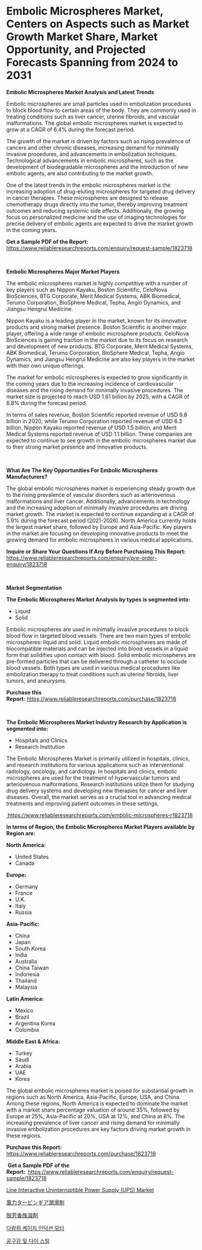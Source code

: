 <p><h1>Embolic Microspheres Market, Centers on Aspects such as Market Growth Market Share, Market Opportunity, and Projected Forecasts Spanning from 2024 to 2031</h1></p><p><strong>Embolic Microspheres Market Analysis and Latest Trends</strong></p>
<p><p>Embolic microspheres are small particles used in embolization procedures to block blood flow to certain areas of the body. They are commonly used in treating conditions such as liver cancer, uterine fibroids, and vascular malformations. The global embolic microspheres market is expected to grow at a CAGR of 6.4% during the forecast period. </p><p>The growth of the market is driven by factors such as rising prevalence of cancers and other chronic diseases, increasing demand for minimally invasive procedures, and advancements in embolization techniques. Technological advancements in embolic microspheres, such as the development of biodegradable microspheres and the introduction of new embolic agents, are also contributing to the market growth.</p><p>One of the latest trends in the embolic microspheres market is the increasing adoption of drug-eluting microspheres for targeted drug delivery in cancer therapies. These microspheres are designed to release chemotherapy drugs directly into the tumor, thereby improving treatment outcomes and reducing systemic side effects. Additionally, the growing focus on personalized medicine and the use of imaging technologies for precise delivery of embolic agents are expected to drive the market growth in the coming years.</p></p>
<p><strong>Get a Sample PDF of the Report:&nbsp;</strong> <a href="https://www.reliableresearchreports.com/enquiry/request-sample/1823718">https://www.reliableresearchreports.com/enquiry/request-sample/1823718</a></p>
<p>&nbsp;</p>
<p><strong>Embolic Microspheres Major Market Players</strong></p>
<p><p>The embolic microspheres market is highly competitive with a number of key players such as Nippon Kayaku, Boston Scientific, CeloNova BioSciences, BTG Corporate, Merit Medical Systems, ABK Biomedical, Terumo Corporation, BioSphere Medical, Tepha, Angio Dynamics, and Jiangsu Hengrui Medicine. </p><p>Nippon Kayaku is a leading player in the market, known for its innovative products and strong market presence. Boston Scientific is another major player, offering a wide range of embolic microsphere products. CeloNova BioSciences is gaining traction in the market due to its focus on research and development of new products. BTG Corporate, Merit Medical Systems, ABK Biomedical, Terumo Corporation, BioSphere Medical, Tepha, Angio Dynamics, and Jiangsu Hengrui Medicine are also key players in the market with their own unique offerings.</p><p>The market for embolic microspheres is expected to grow significantly in the coming years due to the increasing incidence of cardiovascular diseases and the rising demand for minimally invasive procedures. The market size is projected to reach USD 1.61 billion by 2025, with a CAGR of 6.8% during the forecast period.</p><p>In terms of sales revenue, Boston Scientific reported revenue of USD 9.8 billion in 2020, while Terumo Corporation reported revenue of USD 6.3 billion. Nippon Kayaku reported revenue of USD 1.5 billion, and Merit Medical Systems reported revenue of USD 1.1 billion. These companies are expected to continue to see growth in the embolic microspheres market due to their strong market presence and innovative products.</p></p>
<p>&nbsp;</p>
<p><strong>What Are The Key Opportunities For Embolic Microspheres Manufacturers?</strong></p>
<p><p>The global embolic microspheres market is experiencing steady growth due to the rising prevalence of vascular disorders such as arteriovenous malformations and liver cancer. Additionally, advancements in technology and the increasing adoption of minimally invasive procedures are driving market growth. The market is expected to continue expanding at a CAGR of 5.9% during the forecast period (2021-2026). North America currently holds the largest market share, followed by Europe and Asia-Pacific. Key players in the market are focusing on developing innovative products to meet the growing demand for embolic microspheres in various medical applications.</p></p>
<p><strong>Inquire or Share Your Questions If Any Before Purchasing This Report:</strong> <a href="https://www.reliableresearchreports.com/enquiry/pre-order-enquiry/1823718">https://www.reliableresearchreports.com/enquiry/pre-order-enquiry/1823718</a></p>
<p>&nbsp;</p>
<p><strong>Market Segmentation</strong></p>
<p><strong>The Embolic Microspheres Market Analysis by types is segmented into:</strong></p>
<p><ul><li>Liquid</li><li>Solid</li></ul></p>
<p><p>Embolic microspheres are used in minimally invasive procedures to block blood flow in targeted blood vessels. There are two main types of embolic microspheres: liquid and solid. Liquid embolic microspheres are made of biocompatible materials and can be injected into blood vessels in a liquid form that solidifies upon contact with blood. Solid embolic microspheres are pre-formed particles that can be delivered through a catheter to occlude blood vessels. Both types are used in various medical procedures like embolization therapy to treat conditions such as uterine fibroids, liver tumors, and aneurysms.</p></p>
<p><strong>Purchase this Report:&nbsp;</strong><a href="https://www.reliableresearchreports.com/purchase/1823718">https://www.reliableresearchreports.com/purchase/1823718</a></p>
<p>&nbsp;</p>
<p><strong>The Embolic Microspheres Market Industry Research by Application is segmented into:</strong></p>
<p><ul><li>Hospitals and Clinics</li><li>Research Institution</li></ul></p>
<p><p>The Embolic Microspheres Market is primarily utilized in hospitals, clinics, and research institutions for various applications such as interventional radiology, oncology, and cardiology. In hospitals and clinics, embolic microspheres are used for the treatment of hypervascular tumors and arteriovenous malformations. Research institutions utilize them for studying drug delivery systems and developing new therapies for cancer and liver diseases. Overall, the market serves as a crucial tool in advancing medical treatments and improving patient outcomes in these settings.</p></p>
<p><a href="https://www.reliableresearchreports.com/embolic-microspheres-r1823718">&nbsp;https://www.reliableresearchreports.com/embolic-microspheres-r1823718</a></p>
<p><strong>In terms of Region, the Embolic Microspheres Market Players available by Region are:</strong></p>
<p>
    <p> <strong> North America: </strong>
        <ul>
            <li>United States</li>
            <li>Canada</li>
        </ul>
        </p> 
    <p> <strong> Europe: </strong>
        <ul>
            <li>Germany</li>
            <li>France</li>
            <li>U.K.</li>
            <li>Italy</li>
            <li>Russia</li>
        </ul>
        </p> 
    <p> <strong> Asia-Pacific: </strong>
        <ul>
            <li>China</li>
            <li>Japan</li>
            <li>South Korea</li>
            <li>India</li>
            <li>Australia</li>
            <li>China Taiwan</li>
            <li>Indonesia</li>
            <li>Thailand</li>
            <li>Malaysia</li>
        </ul>
        </p> 
    <p> <strong> Latin America: </strong>
        <ul>
            <li>Mexico</li>
            <li>Brazil</li>
            <li>Argentina Korea</li>
            <li>Colombia</li>
        </ul>
        </p> 
    <p> <strong> Middle East & Africa: </strong>
        <ul>
            <li>Turkey</li>
            <li>Saudi</li>
            <li>Arabia</li>
            <li>UAE</li>
            <li>Korea</li>
        </ul>
    </p>
    </p>
<p><p>The global embolic microspheres market is poised for substantial growth in regions such as North America, Asia-Pacific, Europe, USA, and China. Among these regions, North America is expected to dominate the market with a market share percentage valuation of around 35%, followed by Europe at 25%, Asia-Pacific at 20%, USA at 12%, and China at 8%. The increasing prevalence of liver cancer and rising demand for minimally invasive embolization procedures are key factors driving market growth in these regions.</p></p>
<p><strong>Purchase this Report: </strong><a href="https://www.reliableresearchreports.com/purchase/1823718">https://www.reliableresearchreports.com/purchase/1823718</a></p>
<p>&nbsp;<strong>Get a Sample PDF of the Report:&nbsp;&nbsp;</strong><a href="https://www.reliableresearchreports.com/enquiry/request-sample/1823718">https://www.reliableresearchreports.com/enquiry/request-sample/1823718</a></p>
<p><strong></strong></p>
<p><p><a href="https://github.com/RyleeBauch2023/Market-Research-Report-List-1/blob/main/line-interactive-uninterruptible-power-supply-ups-market.md">Line Interactive Uninterruptible Power Supply (UPS) Market</a></p><p><a href="https://github.com/deonnorth8/Market-Research-Report-List-1/blob/main/8745840167163.md">風力タービンギア潤滑剤</a></p><p><a href="https://github.com/LizaHeller2023/Market-Research-Report-List-1/blob/main/6370686167164.md">脱芳香族溶剤</a></p><p><a href="https://github.com/nhaiquang84/Market-Research-Report-List-1/blob/main/3148135180411.md">다람쥐 케이지 인덕션 모터</a></p><p><a href="https://github.com/gambitz1998/Market-Research-Report-List-1/blob/main/6403278180410.md">공구강 및 다이 스틸</a></p></p>